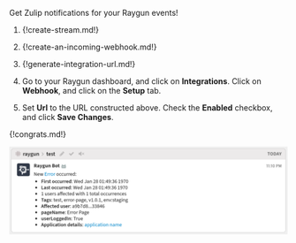 Get Zulip notifications for your Raygun events!

1. {!create-stream.md!}

1. {!create-an-incoming-webhook.md!}

1. {!generate-integration-url.md!}

1. Go to your Raygun dashboard, and click on **Integrations**.
   Click on **Webhook**, and click on the **Setup** tab.

1. Set **Url** to the URL constructed above. Check the **Enabled**
   checkbox, and click **Save Changes**.

{!congrats.md!}

![](/static/images/integrations/raygun/001.png)
